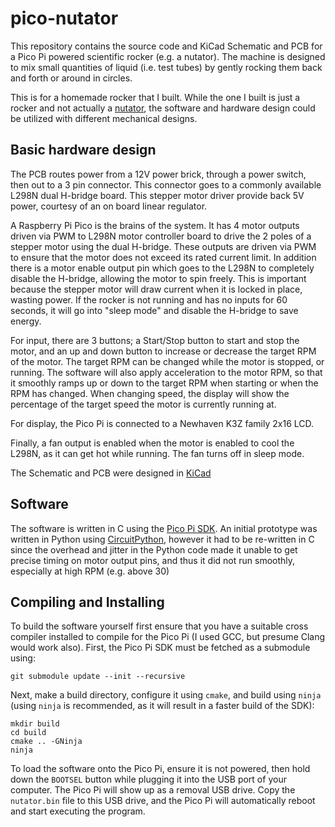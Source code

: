 # pico-nutator

This repository contains the source code and KiCad Schematic and PCB for a Pico
Pi powered scientific rocker (e.g. a nutator). The machine is designed to mix
small quantities of liquid (i.e. test tubes) by gently rocking them back and
forth or around in circles.

This is for a homemade rocker that I built. While the one I built is just a
rocker and not actually a [nutator](https://en.wikipedia.org/wiki/Nutation),
the software and hardware design could be utilized with different mechanical
designs.

## Basic hardware design

The PCB routes power from a 12V power brick, through a power switch, then out
to a 3 pin connector. This connector goes to a commonly available L298N dual
H-bridge board. This stepper motor driver provide back 5V power, courtesy of an
on board linear regulator.

A Raspberry Pi Pico is the brains of the system. It has 4 motor outputs driven
via PWM to L298N motor controller board to drive the 2 poles of a stepper motor
using the dual H-bridge. These outputs are driven via PWM to ensure that the
motor does not exceed its rated current limit. In addition there is a motor
enable output pin which goes to the L298N to completely disable the H-bridge,
allowing the motor to spin freely. This is important because the stepper motor
will draw current when it is locked in place, wasting power. If the rocker is
not running and has no inputs for 60 seconds, it will go into "sleep mode" and
disable the H-bridge to save energy.

For input, there are 3 buttons; a Start/Stop button to start and stop the
motor, and an up and down button to increase or decrease the target RPM of the
motor. The target RPM can be changed while the motor is stopped, or running.
The software will also apply acceleration to the motor RPM, so that it smoothly
ramps up or down to the target RPM when starting or when the RPM has changed.
When changing speed, the display will show the percentage of the target speed
the motor is currently running at.

For display, the Pico Pi is connected to a Newhaven K3Z family 2x16 LCD.

Finally, a fan output is enabled when the motor is enabled to cool the L298N,
as it can get hot while running. The fan turns off in sleep mode.

The Schematic and PCB were designed in [KiCad](https://www.kicad.org/)

## Software

The software is written in C using the [Pico Pi SDK](https://www.raspberrypi.com/documentation/pico-sdk/).
An initial prototype was written in Python using
[CircuitPython](https://circuitpython.org/), however it had to be re-written in
C since the overhead and jitter in the Python code made it unable to get
precise timing on motor output pins, and thus it did not run smoothly,
especially at high RPM (e.g. above 30)

## Compiling and Installing

To build the software yourself first ensure that you have a suitable cross
compiler installed to compile for the Pico Pi (I used GCC, but presume Clang
would work also). First, the Pico Pi SDK must be fetched as a submodule using:

```shell
git submodule update --init --recursive
```

Next, make a build directory, configure it using `cmake`, and build using
`ninja` (using `ninja` is recommended, as it will result in a faster build of
the SDK):

```shell
mkdir build
cd build
cmake .. -GNinja
ninja
```

To load the software onto the Pico Pi, ensure it is not powered, then hold down
the `BOOTSEL` button while plugging it into the USB port of your computer. The
Pico Pi will show up as a removal USB drive. Copy the `nutator.bin` file to
this USB drive, and the Pico Pi will automatically reboot and start executing
the program.
